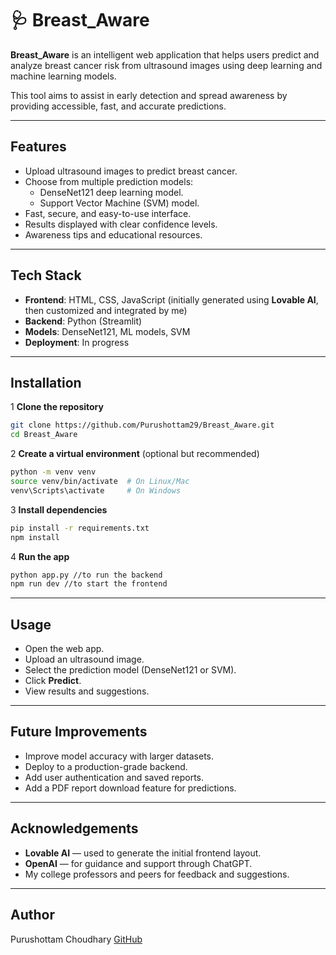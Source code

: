 # 🩺 Breast_Aware 

**Breast_Aware** is an intelligent web application that helps users predict and analyze breast cancer risk from ultrasound images using deep learning and machine learning models.

This tool aims to assist in early detection and spread awareness by providing accessible, fast, and accurate predictions.

---

## Features

- Upload ultrasound images to predict breast cancer.
- Choose from multiple prediction models:
  - DenseNet121 deep learning model.
  - Support Vector Machine (SVM) model.
- Fast, secure, and easy-to-use interface.
- Results displayed with clear confidence levels.
- Awareness tips and educational resources.

---

## Tech Stack

- **Frontend**: HTML, CSS, JavaScript (initially generated using **Lovable AI**, then customized and integrated by me)
- **Backend**: Python (Streamlit)
- **Models**: DenseNet121, ML models, SVM
- **Deployment**: In progress 

---

## Installation

1 **Clone the repository**

```bash
git clone https://github.com/Purushottam29/Breast_Aware.git
cd Breast_Aware
```

2 **Create a virtual environment** (optional but recommended)

```bash
python -m venv venv
source venv/bin/activate  # On Linux/Mac
venv\Scripts\activate     # On Windows
```

3 **Install dependencies**

```bash
pip install -r requirements.txt
npm install
```

4 **Run the app**

```bash
python app.py //to run the backend
npm run dev //to start the frontend
```

---

## Usage

* Open the web app.
* Upload an ultrasound image.
* Select the prediction model (DenseNet121 or SVM).
* Click **Predict**.
* View results and suggestions.

---

## Future Improvements

- Improve model accuracy with larger datasets.
- Deploy to a production-grade backend.
- Add user authentication and saved reports.
- Add a PDF report download feature for predictions.

---

## Acknowledgements

* **Lovable AI** — used to generate the initial frontend layout.
* **OpenAI** — for guidance and support through ChatGPT.
* My college professors and peers for feedback and suggestions.

---

## Author

Purushottam Choudhary
[GitHub](https://github.com/Purushottam29)
